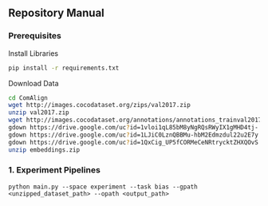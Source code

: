 ## Repository Manual

### Prerequisites

Install Libraries
```bash
pip install -r requirements.txt
```

Download Data

```bash
cd ComAlign
wget http://images.cocodataset.org/zips/val2017.zip
unzip val2017.zip
wget http://images.cocodataset.org/annotations/annotations_trainval2017.zip
gdown https://drive.google.com/uc?id=1vloi1qL85bM8yNgRQsRWyIX1gMHD4tj-
gdown https://drive.google.com/uc?id=1LJiC0LznQBBMu-hbM2Edmzdul22u2E7y
gdown https://drive.google.com/uc?id=1QxCig_UP5fCORMeCeNRtrycktZHXQOvS
unzip embeddings.zip
```


### 1. **Experiment Pipelines**


```
python main.py --space experiment --task bias --gpath <unzipped_dataset_path> --opath <output_path>
```

